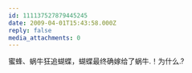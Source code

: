 ```yaml
---
id: 111137527879445245
date: 2009-04-01T15:43:58.000Z
reply: false
media_attachments: 0
---
```


蜜蜂、蜗牛狂追蝴蝶，蝴蝶最终确嫁给了蜗牛.！为什么.?

